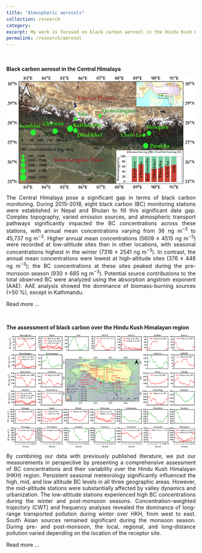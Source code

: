 ```yaml
---
title: "Atmospheric aerosols"
collection: research
category: 
excerpt: My work is focused on black carbon aerosol in the Hindu Kush Himalayan region. To learn more about it, click on the above link.
permalink: /research/aerosol
---
```


<br>
<br>
<b>Black carbon aerosol in the Central Himalaya</b>
<br>
<img src="/images/BC_Central_Himalaya.jpg" alt="Balck carbon in the Central Himalaya" width="500" height="300" style="display: block; margin-left: auto; margin-right: auto; margin-top: 10px; margin-bottom: 10px;">
<p style="text-align: justify;">The Central Himalaya pose a significant gap in terms of black carbon monitoring. During 2015–2018, eight black carbon (BC) monitoring stations were established in Nepal and Bhutan to fill this significant data gap. Complex topography, varied emission sources, and atmospheric transport pathways significantly impacted the BC concentrations across these stations, with annual mean concentrations varying from 36 ng m<sup>−3</sup> to 45,737 ng m<sup>−3</sup>. Higher annual mean concentrations (5609 ± 4515 ng m<sup>−3</sup>) were recorded at low-altitude sites than in other locations, with seasonal concentrations highest in the winter (7316 ± 2541 ng m<sup>−3</sup>). In contrast, the annual mean concentrations were lowest at high-altitude sites (376 ± 448 ng m<sup>−3</sup>); the BC concentrations at these sites peaked during the pre-monsoon season (930 ± 685 ng m<sup>−3</sup>). Potential source contributions to the total observed BC were analyzed using the absorption angstrom exponent (AAE). AAE analysis showed the dominance of biomass-burning sources (>50 %), except in Kathmandu.</p>

​Read more ...

<br>

<b>The assessment of black carbon over the Hindu Kush Himalayan region</b>
<br>
<img src="/images/Assessment_Black_Carbon_HKH.jpg" alt="Assessment Balck carbon over HKH region" width="600" height="300" style="display: block; margin-left: auto; margin-right: auto; margin-top: 10px; margin-bottom: 10px;">
<p style="text-align: justify;">By combining our data with previously published literature, we put our measurements in perspective by presenting a comprehensive assessment of BC concentrations and their variability over the Hindu Kush Himalayan (HKH) region. Persistent seasonal meteorology significantly influenced the high, mid, and low altitude BC levels in all three geographic areas. However, the mid-altitude stations were substantially affected by valley dynamics and urbanization. The low-altitude stations experienced high BC concentrations during the winter and post-monsoon seasons. Concentration-weighted trajectory (CWT) and frequency analyses revealed the dominance of long-range transported pollution during winter over HKH, from west to east. South Asian sources remained significant during the monsoon season. During pre- and post-monsoon, the local, regional, and long-distance pollution varied depending on the location of the receptor site.</p>

Read more ...
